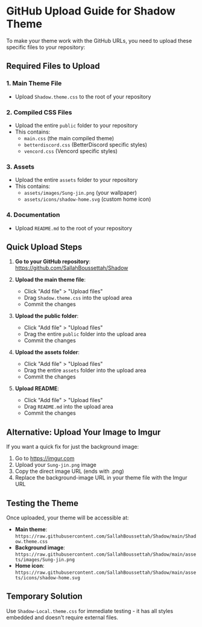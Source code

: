 # GitHub Upload Guide for Shadow Theme

To make your theme work with the GitHub URLs, you need to upload these specific files to your repository:

## Required Files to Upload

### 1. Main Theme File
- Upload `Shadow.theme.css` to the root of your repository

### 2. Compiled CSS Files
- Upload the entire `public` folder to your repository
- This contains:
  - `main.css` (the main compiled theme)
  - `betterdiscord.css` (BetterDiscord specific styles)
  - `vencord.css` (Vencord specific styles)

### 3. Assets
- Upload the entire `assets` folder to your repository
- This contains:
  - `assets/images/Sung-jin.png` (your wallpaper)
  - `assets/icons/shadow-home.svg` (custom home icon)

### 4. Documentation
- Upload `README.md` to the root of your repository

## Quick Upload Steps

1. **Go to your GitHub repository**: https://github.com/SallahBoussettah/Shadow

2. **Upload the main theme file**:
   - Click "Add file" > "Upload files"
   - Drag `Shadow.theme.css` into the upload area
   - Commit the changes

3. **Upload the public folder**:
   - Click "Add file" > "Upload files"
   - Drag the entire `public` folder into the upload area
   - Commit the changes

4. **Upload the assets folder**:
   - Click "Add file" > "Upload files"
   - Drag the entire `assets` folder into the upload area
   - Commit the changes

5. **Upload README**:
   - Click "Add file" > "Upload files"
   - Drag `README.md` into the upload area
   - Commit the changes

## Alternative: Upload Your Image to Imgur

If you want a quick fix for just the background image:

1. Go to https://imgur.com
2. Upload your `Sung-jin.png` image
3. Copy the direct image URL (ends with .png)
4. Replace the background-image URL in your theme file with the Imgur URL

## Testing the Theme

Once uploaded, your theme will be accessible at:
- **Main theme**: `https://raw.githubusercontent.com/SallahBoussettah/Shadow/main/Shadow.theme.css`
- **Background image**: `https://raw.githubusercontent.com/SallahBoussettah/Shadow/main/assets/images/Sung-jin.png`
- **Home icon**: `https://raw.githubusercontent.com/SallahBoussettah/Shadow/main/assets/icons/shadow-home.svg`

## Temporary Solution

Use `Shadow-Local.theme.css` for immediate testing - it has all styles embedded and doesn't require external files.